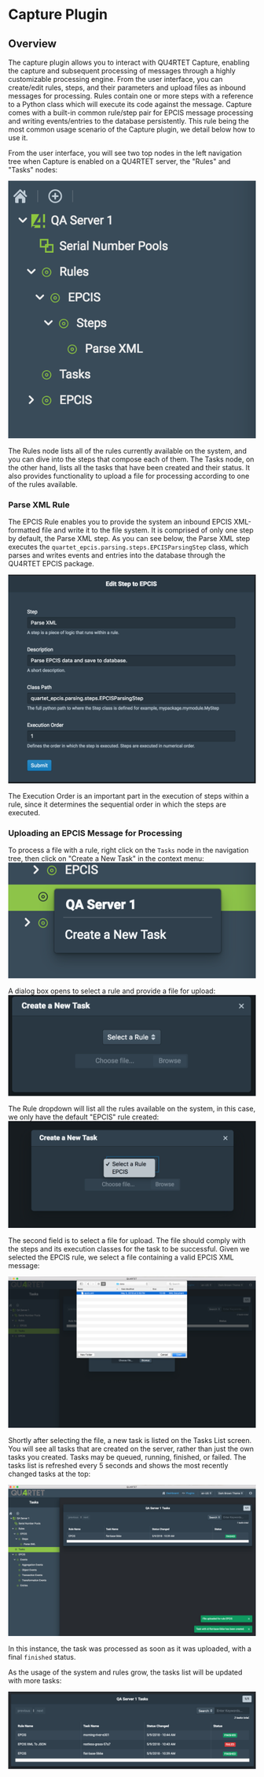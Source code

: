 # Capture Plugin

## Overview

The capture plugin allows you to interact with QU4RTET Capture, enabling the capture and subsequent processing of messages through a highly customizable processing engine.
From the user interface, you can create/edit rules, steps, and their parameters and upload files as inbound messages for processing. Rules contain one or more steps with a reference to a Python class which will execute its code against the message.
Capture comes with a built-in common rule/step pair for EPCIS message processing and writing events/entries to the database persistently. This rule being the most common usage scenario of the Capture plugin, we detail below how to use it.

From the user interface, you will see two top nodes in the left navigation tree when Capture is enabled on a QU4RTET server, the "Rules" and "Tasks" nodes:

![screenshot](./screenshots/capture/1.png)

The Rules node lists all of the rules currently available on the system, and you can dive into the steps that compose each of them.
The Tasks node, on the other hand, lists all the tasks that have been created and their status. It also provides functionality to upload a file for processing according to one of the rules available.

### Parse XML Rule

The EPCIS Rule enables you to provide the system an inbound EPCIS XML-formatted file and write it to the file system. It is comprised of only one step by default, the Parse XML step. As you can see below, the Parse XML step executes the `quartet_epcis.parsing.steps.EPCISParsingStep` class, which parses and writes events and entries into the database through the QU4RTET EPCIS package.

![screenshot](./screenshots/capture/11.png)

The Execution Order is an important part in the execution of steps within a rule, since it determines the sequential order in which the steps are executed.

### Uploading an EPCIS Message for Processing

To process a file with a rule, right click on the `Tasks` node in the navigation tree, then click on "Create a New Task" in the context menu:
![screenshot](./screenshots/capture/12.png)

A dialog box opens to select a rule and provide a file for upload:
![screenshot](./screenshots/capture/13.png)

The Rule dropdown will list all the rules available on the system, in this case, we only have the default "EPCIS" rule created:
![screenshot](./screenshots/capture/14.png)

The second field is to select a file for upload. The file should comply with the steps and its execution classes for the task to be successful. Given we selected the EPCIS rule, we select a file containing a valid EPCIS XML message:

![screenshot](./screenshots/capture/15.png)

Shortly after selecting the file, a new task is listed on the Tasks List screen.
You will see all tasks that are created on the server, rather than just the own tasks you created. Tasks may be queued, running, finished, or failed. The tasks list is refreshed every 5 seconds and shows the most recently changed tasks at the top:

![screenshot](./screenshots/capture/16.png)

In this instance, the task was processed as soon as it was uploaded, with a final `finished` status.

As the usage of the system and rules grow, the tasks list will be updated with more tasks:

![screenshot](./screenshots/capture/17.png)
